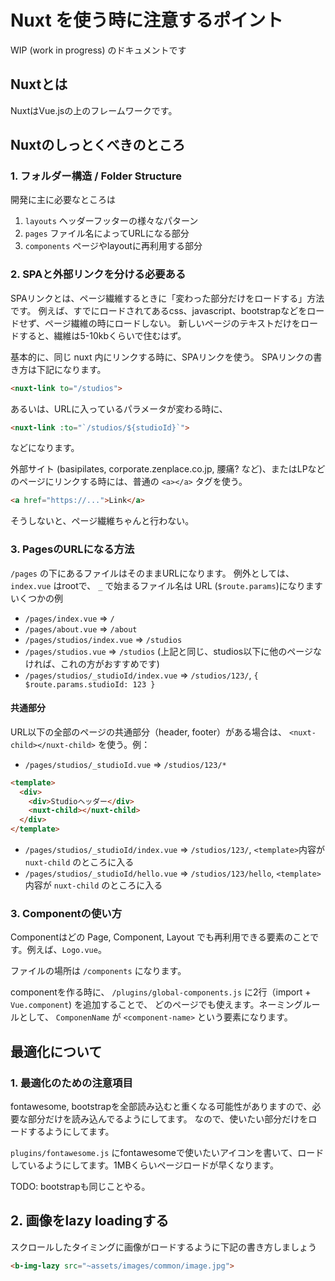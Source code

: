 # Nuxt を使う時に注意するポイント

WIP (work in progress) のドキュメントです

## Nuxtとは

NuxtはVue.jsの上のフレームワークです。

## Nuxtのしっとくべきのところ

### 1. フォルダー構造 / Folder Structure

開発に主に必要なところは

1. `layouts` ヘッダーフッターの様々なパターン
2. `pages` ファイル名によってURLになる部分
3. `components` ページやlayoutに再利用する部分

### 2. SPAと外部リンクを分ける必要ある

SPAリンクとは、ページ繊維するときに「変わった部分だけをロードする」方法です。
例えば、すでにロードされてあるcss、javascript、bootstrapなどをロードせず、ページ繊維の時にロードしない。
新しいページのテキストだけをロードすると、繊維は5-10kbくらいで住むはず。

基本的に、同じ nuxt 内にリンクする時に、SPAリンクを使う。
SPAリンクの書き方は下記になります。

```html
<nuxt-link to="/studios">
```

あるいは、URLに入っているパラメータが変わる時に、

```html
<nuxt-link :to="`/studios/${studioId}`">
```

などになります。

外部サイト (basipilates, corporate.zenplace.co.jp, 腰痛? など)、またはLPなどのページにリンクする時には、普通の `<a></a>` タグを使う。

```html
<a href="https://...">Link</a>
```

そうしないと、ページ繊維ちゃんと行わない。

### 3. PagesのURLになる方法

`/pages` の下にあるファイルはそのままURLになります。
例外としては、`index.vue` はrootで、 `_` で始まるファイル名は URL (`$route.params`)になります
いくつかの例

* `/pages/index.vue` => `/`
* `/pages/about.vue` => `/about`
* `/pages/studios/index.vue` => `/studios`
* `/pages/studios.vue` => `/studios` (上記と同じ、studios以下に他のページなければ、これの方がおすすめです)
* `/pages/studios/_studioId/index.vue` => `/studios/123/`, `{ $route.params.studioId: 123 }`

#### 共通部分

URL以下の全部のページの共通部分（header, footer）がある場合は、 `<nuxt-child></nuxt-child>` を使う。例：

* `/pages/studios/_studioId.vue` => `/studios/123/*`

```html
<template>
  <div>
    <div>Studioヘッダー</div>
    <nuxt-child></nuxt-child>
  </div>
</template>
```

* `/pages/studios/_studioId/index.vue` => `/studios/123/`, `<template>`内容が `nuxt-child` のところに入る
* `/pages/studios/_studioId/hello.vue` => `/studios/123/hello`, `<template>`内容が `nuxt-child` のところに入る

### 3. Componentの使い方

Componentはどの Page, Component, Layout でも再利用できる要素のことです。例えば、`Logo.vue`。

ファイルの場所は `/components` になります。

componentを作る時に、 `/plugins/global-components.js` に2行（import + `Vue.component`) を追加することで、
どのページでも使えます。ネーミングルールとして、 `ComponenName` が `<component-name>` という要素になります。

## 最適化について

### 1. 最適化のための注意項目

fontawesome, bootstrapを全部読み込むと重くなる可能性がありますので、必要な部分だけを読み込んでるようにしてます。
なので、使いたい部分だけをロードするようにしてます。

`plugins/fontawesome.js` にfontawesomeで使いたいアイコンを書いて、ロードしているようにしてます。1MBくらいページロードが早くなります。

TODO: bootstrapも同じことやる。

## 2. 画像をlazy loadingする

スクロールしたタイミングに画像がロードするように下記の書き方しましょう

```html
<b-img-lazy src="~assets/images/common/image.jpg">
```
